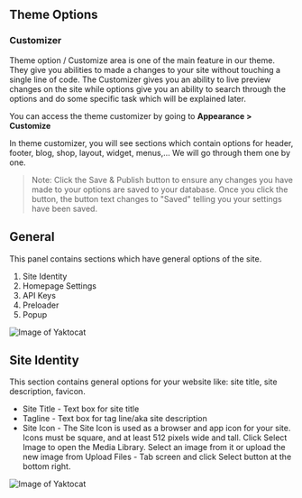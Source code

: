 ## Theme Options
### Customizer

Theme option / Customize area is one of the main feature in our theme. They give you abilities to made a changes to your site without touching a single line of code. The Customizer gives you an ability to live preview changes on the site while options give you an ability to search through the options and do some specific task which will be explained later.

You can access the theme customizer by going to **Appearance > Customize**

In theme customizer, you will see sections which contain options for header, footer, blog, shop, layout, widget, menus,... We will go through them one by one.

> Note: Click the Save & Publish button to ensure any changes you have made to your options are saved to your database. Once you click the button, the button text changes to "Saved" telling you your settings have been saved.

## General

This panel contains sections which have general options of the site.

1. Site Identity
2. Homepage Settings
3. API Keys
4. Preloader
5. Popup

![Image of Yaktocat](http://docs.uix.store/konte/_images/customize-general.png#alignright)

## Site Identity

This section contains general options for your website like: site title, site description, favicon.

- Site Title - Text box for site title
- Tagline - Text box for tag line/aka site description
- Site Icon - The Site Icon is used as a browser and app icon for your site. Icons must be square, and at least 512 pixels wide and tall. Click Select Image to open the Media Library. Select an image from it or upload the new image from Upload Files - Tab screen and click Select button at the bottom right.

![Image of Yaktocat](http://docs.uix.store/konte/_images/customize-general--site_identity.png)
